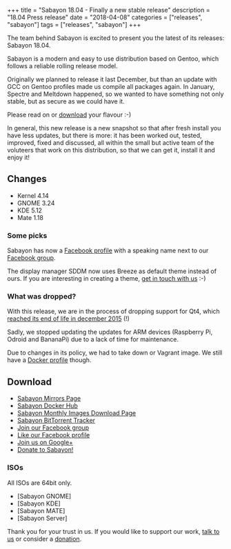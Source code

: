 +++
title = "Sabayon 18.04 - Finally a new stable release"
description = "18.04 Press release"
date = "2018-04-08"
categories = ["releases", "sabayon"]
tags = ["releases", "sabayon"]
+++

The team behind Sabayon is excited to present you the latest of its releases:
Sabayon 18.04.

Sabayon is a modern and easy to use distribution based on Gentoo,
which follows a reliable rolling release model.

Originally we planned to release it last December,
but than an update with GCC on Gentoo profiles made us compile all packages
again.
In January, Spectre and Meltdown happened, so we wanted to have something
not only stable, but as secure as we could have it.

Please read on or [download](/download) your flavour :-)

In general, this new release is a new snapshot so that after fresh install you
have less updates, but there is more: it has been worked out, tested, improved,
fixed and discussed, all within the small but active team of the voluteers that
work on this distribution, so that we can get it, install it and enjoy it!

## Changes

* Kernel 4.14
* GNOME 3.24
* KDE 5.12
* Mate 1.18

### Some picks

Sabayon has now a [Facebook profile](https://www.facebook.com/sabayon.linux)
with a speaking name next to our
[Facebook group](https://www.facebook.com/groups/36125411841).

The display manager SDDM now uses Breeze as default theme instead of ours.
If you are interesting in creating a theme,
[get in touch with us](/chat/) :-)

### What was dropped?

With this release, we are in the process of dropping support for Qt4, which
[reached its end of life in december 2015](https://wiki.qt.io/Main#Quick_Access_.28Portal.29) (!)

Sadly, we stopped updating the updates for ARM devices (Raspberry Pi, Odroid
and BananaPi) due to a lack of time for maintenance.

Due to changes in its policy, we had to take down or Vagrant image.
We still have a [Docker profile](https://hub.docker.com/r/sabayon) though.

## Download

* [Sabayon Mirrors Page](/mirrors/)
* [Sabayon Docker Hub](https://hub.docker.com/r/sabayon)
* [Sabayon Monthly Images Download Page](http://dl.sabayon.org/iso/monthly/monthly.html)
* [Sabayon BitTorrent Tracker](http://torrents.sabayon.org/)
* [Join our Facebook group](https://www.facebook.com/groups/36125411841)
* [Like our Facebook profile](https://www.facebook.com/sabayon.linux)
* [Join us on Google+](https://plus.google.com/+sabayon)
* [Donate to Sabayon!](/donate/)

### ISOs

All ISOs are 64bit only.

* [Sabayon GNOME]
* [Sabayon KDE]
* [Sabayon MATE]
* [Sabayon Server]

Thank you for your trust in us. If you would like to support our work,
[talk to us](/chat/) or consider a [donation](/donate/).

